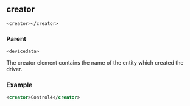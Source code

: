 
## creator

`<creator></creator>`


### Parent

`<devicedata>`


The creator element contains the name of the entity which created the driver.


### Example

```xml
<creator>Control4</creator>
```
